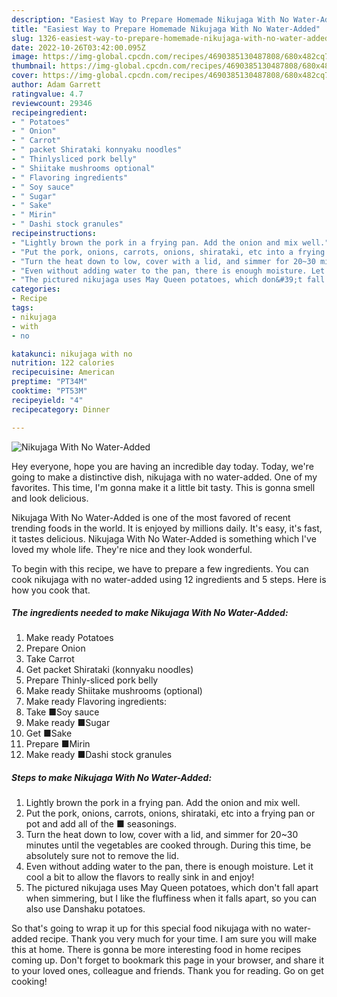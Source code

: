 ```yaml
---
description: "Easiest Way to Prepare Homemade Nikujaga With No Water-Added"
title: "Easiest Way to Prepare Homemade Nikujaga With No Water-Added"
slug: 1326-easiest-way-to-prepare-homemade-nikujaga-with-no-water-added
date: 2022-10-26T03:42:00.095Z
image: https://img-global.cpcdn.com/recipes/4690385130487808/680x482cq70/nikujaga-with-no-water-added-recipe-main-photo.jpg
thumbnail: https://img-global.cpcdn.com/recipes/4690385130487808/680x482cq70/nikujaga-with-no-water-added-recipe-main-photo.jpg
cover: https://img-global.cpcdn.com/recipes/4690385130487808/680x482cq70/nikujaga-with-no-water-added-recipe-main-photo.jpg
author: Adam Garrett
ratingvalue: 4.7
reviewcount: 29346
recipeingredient:
- " Potatoes"
- " Onion"
- " Carrot"
- " packet Shirataki konnyaku noodles"
- " Thinlysliced pork belly"
- " Shiitake mushrooms optional"
- " Flavoring ingredients"
- " Soy sauce"
- " Sugar"
- " Sake"
- " Mirin"
- " Dashi stock granules"
recipeinstructions:
- "Lightly brown the pork in a frying pan. Add the onion and mix well."
- "Put the pork, onions, carrots, onions, shirataki, etc into a frying pan or pot and add all of the ■ seasonings."
- "Turn the heat down to low, cover with a lid, and simmer for 20~30 minutes until the vegetables are cooked through. During this time, be absolutely sure not to remove the lid."
- "Even without adding water to the pan, there is enough moisture. Let it cool a bit to allow the flavors to really sink in and enjoy!"
- "The pictured nikujaga uses May Queen potatoes, which don&#39;t fall apart when simmering, but I like the fluffiness when it falls apart, so you can also use Danshaku potatoes."
categories:
- Recipe
tags:
- nikujaga
- with
- no

katakunci: nikujaga with no 
nutrition: 122 calories
recipecuisine: American
preptime: "PT34M"
cooktime: "PT53M"
recipeyield: "4"
recipecategory: Dinner

---
```



![Nikujaga With No Water-Added](https://img-global.cpcdn.com/recipes/4690385130487808/680x482cq70/nikujaga-with-no-water-added-recipe-main-photo.jpg)

Hey everyone, hope you are having an incredible day today. Today, we're going to make a distinctive dish, nikujaga with no water-added. One of my favorites. This time, I'm gonna make it a little bit tasty. This is gonna smell and look delicious.



Nikujaga With No Water-Added is one of the most favored of recent trending foods in the world. It is enjoyed by millions daily. It's easy, it's fast, it tastes delicious. Nikujaga With No Water-Added is something which I've loved my whole life. They're nice and they look wonderful.


To begin with this recipe, we have to prepare a few ingredients. You can cook nikujaga with no water-added using 12 ingredients and 5 steps. Here is how you cook that.

<!--inarticleads1-->

##### The ingredients needed to make Nikujaga With No Water-Added:

1. Make ready  Potatoes
1. Prepare  Onion
1. Take  Carrot
1. Get  packet Shirataki (konnyaku noodles)
1. Prepare  Thinly-sliced pork belly
1. Make ready  Shiitake mushrooms (optional)
1. Make ready  Flavoring ingredients:
1. Take  ■Soy sauce
1. Make ready  ■Sugar
1. Get  ■Sake
1. Prepare  ■Mirin
1. Make ready  ■Dashi stock granules




<!--inarticleads2-->

##### Steps to make Nikujaga With No Water-Added:

1. Lightly brown the pork in a frying pan. Add the onion and mix well.
1. Put the pork, onions, carrots, onions, shirataki, etc into a frying pan or pot and add all of the ■ seasonings.
1. Turn the heat down to low, cover with a lid, and simmer for 20~30 minutes until the vegetables are cooked through. During this time, be absolutely sure not to remove the lid.
1. Even without adding water to the pan, there is enough moisture. Let it cool a bit to allow the flavors to really sink in and enjoy!
1. The pictured nikujaga uses May Queen potatoes, which don&#39;t fall apart when simmering, but I like the fluffiness when it falls apart, so you can also use Danshaku potatoes.




So that's going to wrap it up for this special food nikujaga with no water-added recipe. Thank you very much for your time. I am sure you will make this at home. There is gonna be more interesting food in home recipes coming up. Don't forget to bookmark this page in your browser, and share it to your loved ones, colleague and friends. Thank you for reading. Go on get cooking!
